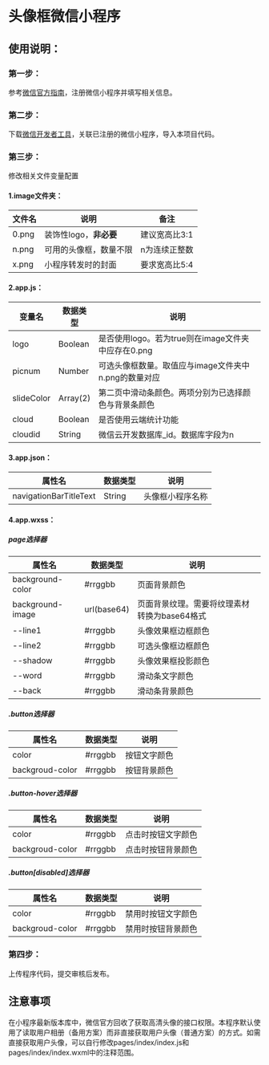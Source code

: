 # 头像框微信小程序

## 使用说明：

### 第一步：

参考[微信官方指南](https://mp.weixin.qq.com/cgi-bin/wx)，注册微信小程序并填写相关信息。

### 第二步：

下载[微信开发者工具](https://developers.weixin.qq.com/miniprogram/dev/devtools/download.html)，关联已注册的微信小程序，导入本项目代码。

### 第三步：

修改相关文件变量配置

#### 1.image文件夹：

| 文件名 | 说明                   | 备注          |
| ------ | ---------------------- | ------------- |
| 0.png  | 装饰性logo，**非必要** | 建议宽高比3:1 |
| n.png  | 可用的头像框，数量不限 | n为连续正整数 |
| x.png  | 小程序转发时的封面     | 要求宽高比5:4 |

#### 2.app.js：

| 变量名     | 数据类型 | 说明                                                 |
| ---------- | -------- | ---------------------------------------------------- |
| logo       | Boolean  | 是否使用logo。若为true则在image文件夹中应存在0.png   |
| picnum     | Number   | 可选头像框数量。取值应与image文件夹中n.png的数量对应 |
| slideColor | Array(2) | 第二页中滑动条颜色。两项分别为已选择颜色与背景条颜色 |
| cloud      | Boolean  | 是否使用云端统计功能                                 |
| cloudid    | String   | 微信云开发数据库_id。数据库字段为n                   |

#### 3.app.json：

| 属性名                 | 数据类型 | 说明             |
| ---------------------- | -------- | ---------------- |
| navigationBarTitleText | String   | 头像框小程序名称 |

#### 4.app.wxss：

##### page选择器

| 属性名           | 数据类型    | 说明                                         |
| ---------------- | ----------- | -------------------------------------------- |
| background-color | #rrggbb     | 页面背景颜色                                 |
| background-image | url(base64) | 页面背景纹理。需要将纹理素材转换为base64格式 |
| --line1          | #rrggbb     | 头像效果框边框颜色                           |
| --line2          | #rrggbb     | 可选头像框边框颜色                           |
| --shadow         | #rrggbb     | 头像效果框投影颜色                           |
| --word           | #rrggbb     | 滑动条文字颜色                               |
| --back           | #rrggbb     | 滑动条背景颜色                               |

##### .button选择器

| 属性名          | 数据类型 | 说明         |
| --------------- | -------- | ------------ |
| color           | #rrggbb  | 按钮文字颜色 |
| backgroud-color | #rrggbb  | 按钮背景颜色 |

##### .button-hover选择器

| 属性名          | 数据类型 | 说明               |
| --------------- | -------- | ------------------ |
| color           | #rrggbb  | 点击时按钮文字颜色 |
| backgroud-color | #rrggbb  | 点击时按钮背景颜色 |

##### .button[disabled]选择器

| 属性名          | 数据类型 | 说明               |
| --------------- | -------- | ------------------ |
| color           | #rrggbb  | 禁用时按钮文字颜色 |
| backgroud-color | #rrggbb  | 禁用时按钮背景颜色 |

### 第四步：

上传程序代码，提交审核后发布。

## 注意事项

在小程序最新版本库中，微信官方回收了获取高清头像的接口权限。本程序默认使用了读取用户相册（备用方案）而非直接获取用户头像（普通方案）的方式。如需直接获取用户头像，可以自行修改pages/index/index.js和pages/index/index.wxml中的注释范围。

